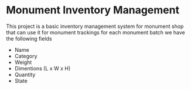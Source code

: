 # Monument Inventory Management
This project is a basic inventory management system for monument shop that can use it for monument trackings for each monument batch we have the following fields

- Name
- Category
- Weight
- Dimentions (L x W x H)
- Quantity
- State

